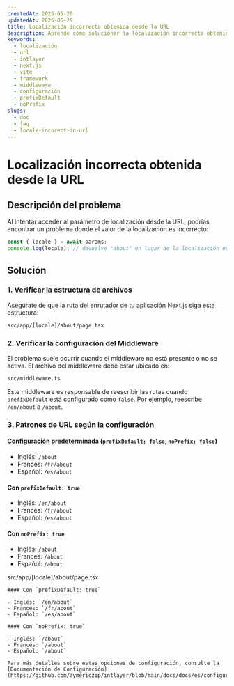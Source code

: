 ```yaml
---
createdAt: 2025-05-20
updatedAt: 2025-06-29
title: Localización incorrecta obtenida desde la URL
description: Aprende cómo solucionar la localización incorrecta obtenida desde la URL.
keywords:
  - localización
  - url
  - intlayer
  - next.js
  - vite
  - framework
  - middleware
  - configuración
  - prefixDefault
  - noPrefix
slugs:
  - doc
  - faq
  - locale-incorect-in-url
---
```


# Localización incorrecta obtenida desde la URL

## Descripción del problema

Al intentar acceder al parámetro de localización desde la URL, podrías encontrar un problema donde el valor de la localización es incorrecto:

```js
const { locale } = await params;
console.log(locale); // devuelve "about" en lugar de la localización esperada
```

## Solución

### 1. Verificar la estructura de archivos

Asegúrate de que la ruta del enrutador de tu aplicación Next.js siga esta estructura:

```bash
src/app/[locale]/about/page.tsx
```

### 2. Verificar la configuración del Middleware

El problema suele ocurrir cuando el middleware no está presente o no se activa. El archivo del middleware debe estar ubicado en:

```bash
src/middleware.ts
```

Este middleware es responsable de reescribir las rutas cuando `prefixDefault` está configurado como `false`. Por ejemplo, reescribe `/en/about` a `/about`.

### 3. Patrones de URL según la configuración

#### Configuración predeterminada (`prefixDefault: false`, `noPrefix: false`)

- Inglés: `/about`
- Francés: `/fr/about`
- Español: `/es/about`

#### Con `prefixDefault: true`

- Inglés: `/en/about`
- Francés: `/fr/about`
- Español: `/es/about`

#### Con `noPrefix: true`

- Inglés: `/about`
- Francés: `/about`
- Español: `/about`

src/app/[locale]/about/page.tsx

```
#### Con `prefixDefault: true`

- Inglés: `/en/about`
- Francés: `/fr/about`
- Español: `/es/about`

#### Con `noPrefix: true`

- Inglés: `/about`
- Francés: `/about`
- Español: `/about`

Para más detalles sobre estas opciones de configuración, consulte la [Documentación de Configuración](https://github.com/aymericzip/intlayer/blob/main/docs/docs/es/configuration.md).
```
